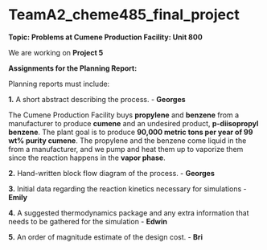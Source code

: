
# TeamA2_cheme485_final_project
**Topic: Problems at Cumene Production Facility: Unit 800** <br>

We are working on **Project 5**

**Assignments for the Planning Report:**

Planning reports must include:

**1.** A short abstract describing the process. - **Georges**

The Cumene Production Facility buys **propylene** and **benzene** from a manufacturer to produce **cumene** and an undesired product, **p-diisopropyl benzene**. The plant goal is to produce **90,000 metric tons per year of 99 wt% purity cumene**. The propylene and the benzene come liquid in the from a manufacturer, and we pump and heat them up to vaporize them since the reaction happens in the **vapor phase**. 

**2.** Hand-written block flow diagram of the process. - **Georges**

**3.** Initial data regarding the reaction kinetics necessary for simulations - **Emily**


**4.** A suggested thermodynamics package and any extra information that needs to be gathered for the simulation - **Edwin**

**5.** An order of magnitude estimate of the design cost. - **Bri**

